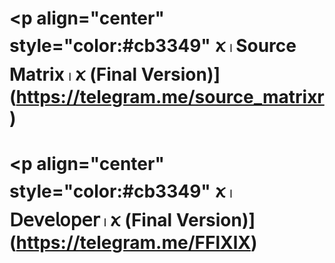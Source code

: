 # <p align="center" style="color:#cb3349" ꪎ 𓏺 Source Matrix 𓏺 ꪎ (Final Version)](https://telegram.me/source_matrixr)
# <p align="center" style="color:#cb3349" ꪎ 𓏺 𝖣𝖾𝗏𝖾𝗅𝗈𝗉𝖾𝗋 𓏺 ꪎ (Final Version)](https://telegram.me/FFlXlX)
